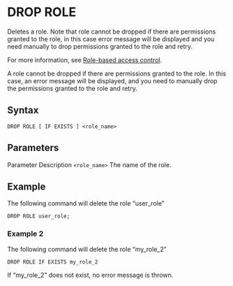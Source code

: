 # [](#drop-role)DROP ROLE

Deletes a role. Note that role cannot be dropped if there are permissions granted to the role, in this case error message will be displayed and you need manually to drop permissions granted to the role and retry.

For more information, see [Role-based access control](/Guides/security/rbac.html).

A role cannot be dropped if there are permissions granted to the role. In this case, an error message will be displayed, and you need to manually drop the permissions granted to the role and retry.

## [](#syntax)Syntax

```
DROP ROLE [ IF EXISTS ] <role_name>
```

## [](#parameters)Parameters

Parameter Description `<role_name>` The name of the role.

## [](#example)Example

The following command will delete the role “user\_role”

```
DROP ROLE user_role;
```

### [](#example-2)Example 2

The following command will delete the role “my\_role\_2”

```
DROP ROLE IF EXISTS my_role_2
```

If “my\_role\_2” does not exist, no error message is thrown.
